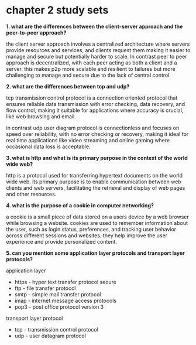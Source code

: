 #  chapter 2 study sets

**1.  what are the differences between the client-server approach and the peer-to-peer approach?**

the client server approach involves a centralized architecture where servers provide resources and services, and clients request them making it easier to manage and secure but potentially harder to scale.  In contrast peer to peer approach is decentralized, with each peer acting as both a client and a server.  this makes p2p more scalable and resilient to failures but more challenging to manage and secure due to the lack of central control.

**2.  what are the differences between tcp and udp?**

tcp transmission control protocol is a connection oriented protocol that ensures reliable data transmission with error checking, data recovery, and flow control, making it suitable for applications where accuracy is crucial, like web browsing and email.  

in contrast udp user diagram protocol is connectionless and focuses on speed over reliability, with no error checking or recovery, making it ideal for real time applications like video streaming and online gaming where occasional data loss is acceptable.

**3.  what is http and what is its primary purpose in the context of the world wide web?**

http is a protocol used for transferring hypertext documents on the world wide web.  its primary purpose is to enable communication between web clients and web servers, facilitating the retrieval and display of web pages and other resources.

**4.  what is the purpose of a cookie in computer networking?**

a cookie is a small piece of data stored on a users device by a web browser while browsing a website.  cookies are used to remember information about the user, such as login status, preferences, and tracking user behavior across different sessions and websites.  they help improve the user experience and provide personalized content.

**5.  can you mention some application layer protocols and transport layer protocols?**

application layer
-  https - hyper text transfer protocol secure
-  ftp - file transfer protocol
-  smtp - simple mail transfer protocol
-  imap -  internet message access protocols
-  pop3 -  post office protocol version 3

transport layer protocol
-  tcp - transmission control protocol
-  udp -  user datagram protocol